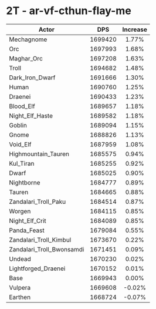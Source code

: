 # 2T - ar-vf-cthun-flay-me
| Actor | DPS | Increase |
|---|:---:|:---:|
|Mechagnome|1699420|1.77%|
|Orc|1697993|1.68%|
|Maghar_Orc|1697208|1.63%|
|Troll|1694682|1.48%|
|Dark_Iron_Dwarf|1691666|1.30%|
|Human|1690760|1.25%|
|Draenei|1690433|1.23%|
|Blood_Elf|1689657|1.18%|
|Night_Elf_Haste|1689582|1.18%|
|Goblin|1689094|1.15%|
|Gnome|1688826|1.13%|
|Void_Elf|1687959|1.08%|
|Highmountain_Tauren|1685575|0.94%|
|Kul_Tiran|1685255|0.92%|
|Dwarf|1685025|0.90%|
|Nightborne|1684777|0.89%|
|Tauren|1684665|0.88%|
|Zandalari_Troll_Paku|1684514|0.87%|
|Worgen|1684115|0.85%|
|Night_Elf_Crit|1684089|0.85%|
|Panda_Feast|1679084|0.55%|
|Zandalari_Troll_Kimbul|1673670|0.22%|
|Zandalari_Troll_Bwonsamdi|1671451|0.09%|
|Undead|1670230|0.02%|
|Lightforged_Draenei|1670152|0.01%|
|Base|1669943|0.00%|
|Vulpera|1669608|-0.02%|
|Earthen|1668724|-0.07%|
